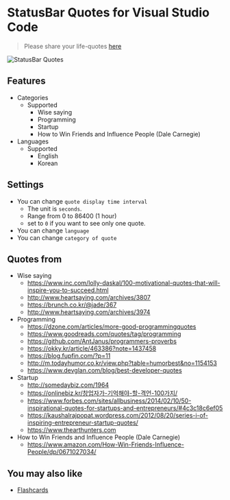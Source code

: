 # StatusBar Quotes for Visual Studio Code

> Please share your life-quotes [here](https://github.com/kim-sardine/statusbar-quotes/issues)

![StatusBar Quotes](https://raw.githubusercontent.com/kim-sardine/StatusBar-Quotes/master/assets/screenshot.gif)

## Features

- Categories
    - Supported
        - Wise saying
        - Programming
        - Startup
        - How to Win Friends and Influence People (Dale Carnegie)
- Languages
    - Supported
        - English
        - Korean

## Settings

- You can change `quote display time interval`
    - The unit is `seconds`.
    - Range from 0 to 86400 (1 hour)
    - set to `0` if you want to see only one quote.
- You can change `language`
- You can change `category of quote`

## Quotes from

- Wise saying
    - https://www.inc.com/lolly-daskal/100-motivational-quotes-that-will-inspire-you-to-succeed.html
    - http://www.heartsaying.com/archives/3807
    - https://brunch.co.kr/@jade/367
    - http://www.heartsaying.com/archives/3974
- Programming
    - https://dzone.com/articles/more-good-programmingquotes
    - https://www.goodreads.com/quotes/tag/programming
    - https://github.com/AntJanus/programmers-proverbs
    - https://okky.kr/article/463386?note=1437458
    - https://blog.fupfin.com/?p=11
    - http://m.todayhumor.co.kr/view.php?table=humorbest&no=1154153
    - https://www.devglan.com/blog/best-developer-quotes
- Startup
    - http://somedaybiz.com/1964
    - https://onlinebiz.kr/창업자가-기억해야-할-격언-100가지/
    - https://www.forbes.com/sites/allbusiness/2014/02/10/50-inspirational-quotes-for-startups-and-entrepreneurs/#4c3c18c6ef05
    - https://kaushalrajpopat.wordpress.com/2012/08/20/series-i-of-inspiring-entrepreneur-startup-quotes/
    - https://www.thearthunters.com
- How to Win Friends and Influence People (Dale Carnegie)
    - https://www.amazon.com/How-Win-Friends-Influence-People/dp/0671027034/

## You may also like

- [Flashcards](https://marketplace.visualstudio.com/items?itemName=kim-sardine.flashcards)
